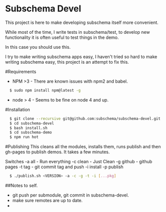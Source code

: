 Subschema Devel
===
This project is here to make developing subschema itself more convenient.   

While most of the time, I write tests in subschema/test, to develop new
functionality it is often useful to test things in the demo. 

In this case you should use this.

I try to make writing subschema apps easy, I haven't tried so hard to make
writing subschema easy, this project is an attempt to fix this.


#Requirements
* NPM >3 - There are known issues with npm2 and babel. 
```sh
  $ sudo npm install npm@latest -g
```
* node > 4 - Seems to be fine on node 4 and up.

#Installation
```sh
  $ git clone --recursive git@github.com:subschema/subschema-devel.git
  $ cd subschema-devel
  $ bash install.sh
  $ cd subschema-demo
  $ npm run hot
```

#Publishing
This cleans all the modules, installs them, runs publish and then gh-pages to publish
demos.  It takes a few minutes.  

Switches
 -a all - Run everything
 -c clean - Just Clean
 -g github - github pages
 -t tag - git commit tag and push
 -i install
 -p publish 

```sh
  $ ./publish.sh <VERSION> -a -c -g -t -i [...pkg]

```

##Notes to self.
* git push per submodule, git commit in subschema-devel.
* make sure remotes are up to date.
* 